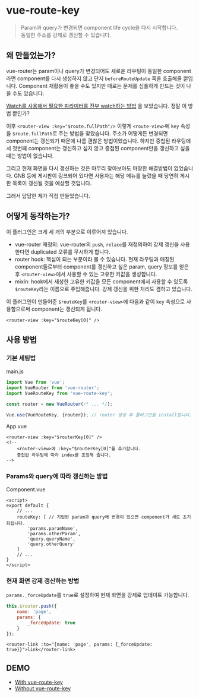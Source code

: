 # vue-route-key

> Param과 query가 변경되면 component life cycle을 다시 시작합니다.  
> 동일한 주소를 강제로 갱신할 수 있습니다.

## 왜 만들었는가?

vue-router는 param이나 query가 변경되어도 새로운 라우팅이 동일한 component라면 component를 다시 생성하지 않고 단지 `beforeRouteUpdate` 훅을 호출해줄 뿐입니다.
Component 재활용이 좋을 수도 있지만 때로는 문제를 심플하게 만드는 것이 나을 수도 있습니다.

[Watch를 사용해서 필요한 파라미터를 전부 watch하는 방법](https://forum.vuejs.org/t/rerendering-component-on-route-param-change-recalling-created-hooks/9536) 을 보았습니다.
정말 이 방법 뿐인가? 

이후 `<router-view :key="$route.fullPath"/>` 이렇게 `<route-view>`에 `key` 속성을 `$route.fullPath`로 주는 방법을 찾았습니다. 주소가 어떻게든 변경되면 component는 갱신되기 때문에 나름 괜찮은 방법이었습니다.
하지만 중첩된 라우팅에서 첫번째 component는 갱신하고 싶지 않고 중첩된 component만을 갱신하고 싶을 때는 방법이 없습니다.

그리고 현재 화면을 다시 갱신하는 것은 아무리 찾아보아도 마땅한 해결방법이 없었습니다.
GNB 등에 게시판이 링크되어 있다면 사용자는 해당 메뉴를 눌렀을 때 당연히 게시판 목록이 갱신될 것을 예상할 것입니다.

그래서 답답한 제가 직접 만들었습니다.

## 어떻게 동작하는가?

이 플러그인은 크게 세 개의 부분으로 이루어져 있습니다.

- vue-router 재정의: vue-router의 `push`, `relace`를 재정의하여 강제 갱신을 사용한다면 duplicated 오류를 무시하게 합니다.
- router hook: 핵심이 되는 부분이라 볼 수 있습니다. 현재 라우팅과 매칭된 component들로부터 component를 갱신하고 싶은 param, query 정보를 얻은 후 `<router-view>`에서 사용할 수 있는 고유한 키값을 생성합니다.
- mixin: hook에서 새성한 고유한 키값을 모든 component에서 사용할 수 있도록 `$routeKey`라는 이름으로 주입해줍니다. 강제 갱신을 위한 처리도 겸하고 있습니다.

이 플러그인이 만들어준 `$routeKey`를 `<router-view>`에 다음과 같이 `key` 속성으로 사용함으로써 component는 갱신되게 됩니다.

```vue
<router-view :key="$routeKey[0]" />
```

## 사용 방법

### 기본 세팅법

main.js
```javascript
import Vue from 'vue';
import VueRouter from 'vue-router';
import VueRouteKey from 'vue-route-key';

const router = new VueRouter(/* ... */);

Vue.use(VueRouteKey, {router}); // router 생성 후 플러그인을 install합니다.
```

App.vue
```vue
<router-view :key="$routerKey[0]" /> 
<!-- 
    <router-view>에 :key="$routerKey[0]"를 추가합니다.
    중첩된 라우팅에 따라 index를 조정해 줍니다.
-->
```

### Params와 query에 따라 갱신하는 방법
Component.vue
```vue
<script>
export default {
    // ...
    routeKey: [ // 기입된 param과 query에 변경이 있으면 component가 새로 초기화됩니다.
        'params.paramName',
        'params.otherParam',
        'query.queryName',
        'query.otherQuery'
    ]
    // ...
}
</script>
```

### 현재 화면 강제 갱신하는 방법

`params._forceUpdate`를 `true`로 설정하여 현재 화면을 강제로 업데이트 가능합니다.

```javascript
this.$router.push({
    name: 'page', 
    params: {
        _forceUpdate: true
    }
});
```

```vue
<router-link :to="{name: 'page', params: {_forceUpdate: true}}">link</router-link>
```

## DEMO

- [With vue-route-key](https://codesandbox.io/s/vue-route-key-demo-t47gc?file=/src/main.js)
- [Without vue-route-key](https://codesandbox.io/s/without-vue-route-key-demo-lvldi?file=/src/main.js)
